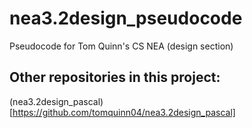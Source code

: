 # nea3.2design_pseudocode
 Pseudocode for Tom Quinn's CS NEA (design section)

## Other repositories in this project:
(nea3.2design_pascal)[https://github.com/tomquinn04/nea3.2design_pascal]
